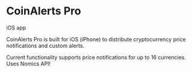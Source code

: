 # CoinAlerts Pro
iOS app

CoinAlerts Pro is built for iOS (iPhone) to distribute cryptocurrency price notifications and custom alerts.

Current functionality supports price notifications for up to 16 currencies. Uses Nomics API!

